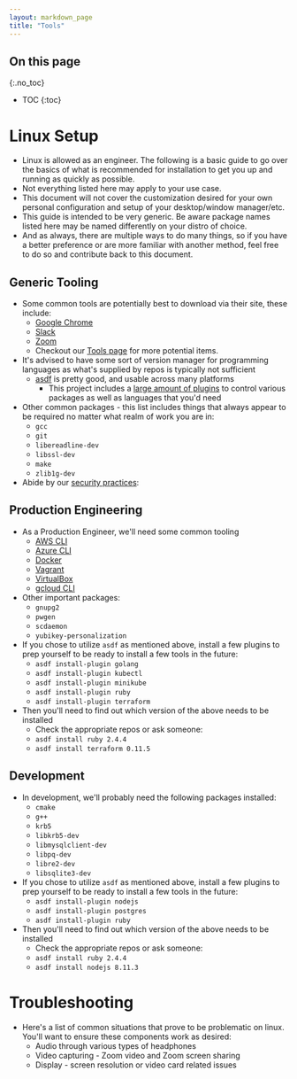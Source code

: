 ```yaml
---
layout: markdown_page
title: "Tools"
---
```


## On this page
{:.no_toc}

- TOC
{:toc}

# Linux Setup
* Linux is allowed as an engineer.  The following is a basic guide to go over
  the basics of what is recommended for installation to get you up and running
  as quickly as possible.
* Not everything listed here may apply to your use case.
* This document will not cover the customization desired for your own personal
  configuration and setup of your desktop/window manager/etc.
* This guide is intended to be very generic. Be aware package names listed
  here may be named differently on your distro of choice.
* And as always, there are multiple ways to do many things, so if you have a
  better preference or are more familiar with another method, feel free to do so
  and contribute back to this document.

## Generic Tooling
* Some common tools are potentially best to download via their site, these
  include:
  * [Google Chrome](https://www.google.com/chrome/)
  * [Slack](https://slack.com/downloads/linux/index.html.md)
  * [Zoom](https://zoom.us/download/index.html.md)
  * Checkout our [Tools page](https://github.com/daijapan/test/tree/master/tools-and-tips/index.html.md) for more potential items.
* It's advised to have some sort of version manager for programming languages as
  what's supplied by repos is typically not sufficient
  * [asdf](https://github.com/asdf-vm/asdf/index.html.md) is pretty good, and usable across
    many platforms
    * This project includes a [large amount of plugins](https://github.com/asdf-vm/asdf-plugins)
      to control various packages as well as languages that you'd need
* Other common packages - this list includes things that always appear to be
  required no matter what realm of work you are in:
  * `gcc`
  * `git`
  * `libereadline-dev`
  * `libssl-dev`
  * `make`
  * `zlib1g-dev`
* Abide by our [security practices](https://github.com/daijapan/test/tree/master/security/index.html.md):

## Production Engineering
* As a Production Engineer, we'll need some common tooling
  * [AWS CLI](https://docs.aws.amazon.com/cli/latest/userguide/awscli-install-linux.html.md)
  * [Azure CLI](https://docs.microsoft.com/en-us/cli/azure/install-azure-cli)
  * [Docker](https://docs.docker.com/install/)
  * [Vagrant](https://www.vagrantup.com/downloads.html.md)
  * [VirtualBox](https://www.virtualbox.org/wiki/Linux_Downloads)
  * [gcloud CLI](https://cloud.google.com/sdk/docs/#install_the_latest_cloud_tools_version_cloudsdk_current_version)
* Other important packages:
  * `gnupg2`
  * `pwgen`
  * `scdaemon`
  * `yubikey-personalization`
* If you chose to utilize `asdf` as mentioned above, install a few plugins to
  prep yourself to be ready to install a few tools in the future:
  * `asdf install-plugin golang`
  * `asdf install-plugin kubectl`
  * `asdf install-plugin minikube`
  * `asdf install-plugin ruby`
  * `asdf install-plugin terraform`
* Then you'll need to find out which version of the above needs to be installed
  * Check the appropriate repos or ask someone:
  * `asdf install ruby 2.4.4`
  * `asdf install terraform 0.11.5`
  
## Development
* In development, we'll probably need the following packages installed:
  * `cmake`
  * `g++`
  * `krb5`
  * `libkrb5-dev`
  * `libmysqlclient-dev`
  * `libpq-dev`
  * `libre2-dev`
  * `libsqlite3-dev`
* If you chose to utilize `asdf` as mentioned above, install a few plugins to
  prep yourself to be ready to install a few tools in the future:
  * `asdf install-plugin nodejs`
  * `asdf install-plugin postgres`
  * `asdf install-plugin ruby`
* Then you'll need to find out which version of the above needs to be installed
  * Check the appropriate repos or ask someone:
  * `asdf install ruby 2.4.4`
  * `asdf install nodejs 8.11.3`

# Troubleshooting
* Here's a list of common situations that prove to be problematic on linux.
  You'll want to ensure these components work as desired:
  * Audio through various types of headphones
  * Video capturing - Zoom video and Zoom screen sharing
  * Display - screen resolution or video card related issues
